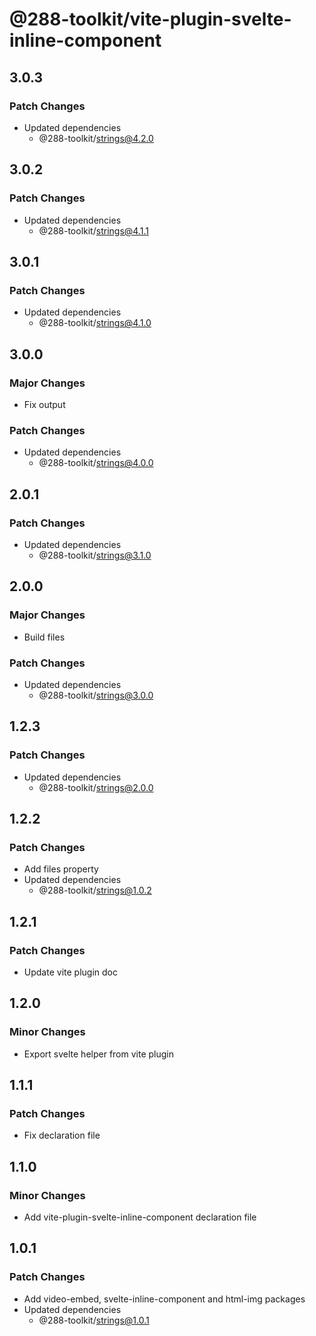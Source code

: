 # @288-toolkit/vite-plugin-svelte-inline-component

## 3.0.3

### Patch Changes

- Updated dependencies
  - @288-toolkit/strings@4.2.0

## 3.0.2

### Patch Changes

- Updated dependencies
  - @288-toolkit/strings@4.1.1

## 3.0.1

### Patch Changes

- Updated dependencies
  - @288-toolkit/strings@4.1.0

## 3.0.0

### Major Changes

- Fix output

### Patch Changes

- Updated dependencies
  - @288-toolkit/strings@4.0.0

## 2.0.1

### Patch Changes

- Updated dependencies
  - @288-toolkit/strings@3.1.0

## 2.0.0

### Major Changes

- Build files

### Patch Changes

- Updated dependencies
  - @288-toolkit/strings@3.0.0

## 1.2.3

### Patch Changes

- Updated dependencies
  - @288-toolkit/strings@2.0.0

## 1.2.2

### Patch Changes

- Add files property
- Updated dependencies
  - @288-toolkit/strings@1.0.2

## 1.2.1

### Patch Changes

- Update vite plugin doc

## 1.2.0

### Minor Changes

- Export svelte helper from vite plugin

## 1.1.1

### Patch Changes

- Fix declaration file

## 1.1.0

### Minor Changes

- Add vite-plugin-svelte-inline-component declaration file

## 1.0.1

### Patch Changes

- Add video-embed, svelte-inline-component and html-img packages
- Updated dependencies
  - @288-toolkit/strings@1.0.1
